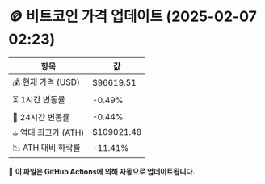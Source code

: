 # 🪙 비트코인 가격 업데이트 (2025-02-07 02:23)

| 항목                | 값 |
|--------------------|----------------|
| 💰 현재 가격 (USD) | $96619.51 |
| ⏳ 1시간 변동률    | -0.49% |
| 📆 24시간 변동률   | -0.44% |
| 🔝 역대 최고가 (ATH) | $109021.48 |
| 📉 ATH 대비 하락률 | -11.41% |

🔄 **이 파일은 GitHub Actions에 의해 자동으로 업데이트됩니다.**
